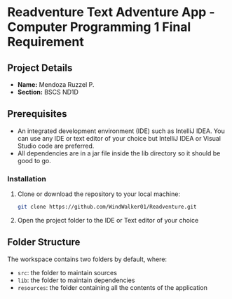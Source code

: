 # Readventure Text Adventure App - Computer Programming 1 Final Requirement

## Project Details
- **Name:** Mendoza Ruzzel P.
- **Section:** BSCS ND1D

## Prerequisites
- An integrated development environment (IDE) such as IntelliJ IDEA. You can use any IDE or text editor of your choice but IntelliJ IDEA or Visual Studio code are preferred.
- All dependencies are in a jar file inside the lib directory so it should be good to go.

### Installation

1. Clone or download the repository to your local machine:

   ```bash
   git clone https://github.com/WindWalker01/Readventure.git

2. Open the project folder to the IDE or Text editor of your choice


## Folder Structure

The workspace contains two folders by default, where:

- `src`: the folder to maintain sources
- `lib`: the folder to maintain dependencies
- `resources`: the folder containing all the contents of the application



